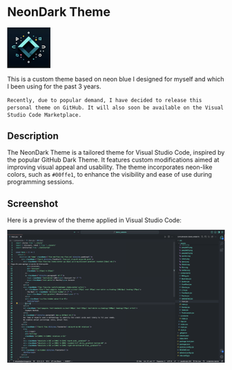 # NeonDark Theme

<img src="./assets/logo.png" width="100px" alt="logo">

This is a custom theme based on neon blue I designed for myself and which I been using for the past 3 years.

`Recently, due to popular demand, I have decided to release this personal theme on GitHub. It will also soon be available on the Visual Studio Code Marketplace.`

## Description

The NeonDark Theme is a tailored theme for Visual Studio Code, inspired by the popular GitHub Dark Theme. It features custom modifications aimed at improving visual appeal and usability. The theme incorporates neon-like colors, such as `#00ffe1`, to enhance the visibility and ease of use during programming sessions.

## Screenshot

Here is a preview of the theme applied in Visual Studio Code:

![Screenshot of the Theme](./images/sample_image.png)


